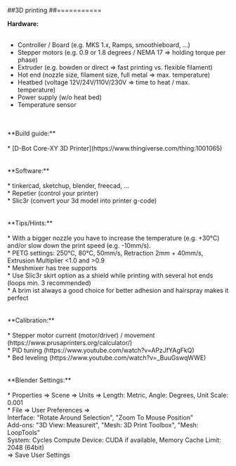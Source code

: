 ##3D printing
##===========

**Hardware:**<br />
<br />
* Controller / Board (e.g. MKS 1.x, Ramps, smoothieboard, ...)<br />
* Stepper motors (e.g. 0.9 or 1.8 degrees / NEMA 17 => holding torque per phase)<br />
* Extruder (e.g. bowden or direct => fast printing vs. flexible filament)<br />
* Hot end (nozzle size, filament size, full metal => max. temperature)<br />
* Heatbed (voltage 12V/24V/110V/230V => time to heat / max. temperature)<br />
* Power supply (w/o heat bed)<br />
* Temperature sensor<br />
<br />
<br />
**Build guide:**<br />
<br />
* [D-Bot Core-XY 3D Printer](https://www.thingiverse.com/thing:1001065)<br />
<br />
<br />
**Software:**<br />
<br />
* tinkercad, sketchup, blender, freecad, ...<br />
* Repetier (control your printer)<br />
* Slic3r (convert your 3d model into printer g-code)<br />
<br />
<br />
**Tips/Hints:**<br />
<br />
* With a bigger nozzle you have to increase the temperature (e.g. +30°C) and/or slow down the print speed (e.g. -10mm/s).<br />
* PETG settings: 250°C, 80°C, 50mm/s, Retraction 2mm + 40mm/s, Extrusion Multiplier <1.0 and >0.9<br />
* Meshmixer has tree supports<br />
* Use Slic3r skirt option as a shield while printing with several hot ends (loops min. 3 recommended)<br />
* A brim ist always a good choice for better adhesion and hairspray makes it perfect<br />
<br />
<br />
**Calibration:**<br />
<br />
* Stepper motor current (motor/driver) / movement (https://www.prusaprinters.org/calculator/)<br />
* PID tuning (https://www.youtube.com/watch?v=APzJfYAgFkQ)<br />
* Bed leveling (https://www.youtube.com/watch?v=_BuuGswqWWE)<br />
<br />
<br />
**Blender Settings:**<br />
<br />
* Properties => Scene => Units => Length: Metric, Angle: Degrees, Unit Scale: 0.001<br />
* File => User Preferences => <br />
  Interface: "Rotate Around Selection", "Zoom To Mouse Position"<br />
  Add-ons: "3D View: Measureit", "Mesh: 3D Print Toolbox", "Mesh: LoopTools"<br />
  System: Cycles Compute Device: CUDA if available, Memory Cache Limit: 2048 (64bit)<br />
  => Save User Settings<br />
 <br />
